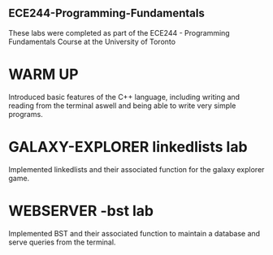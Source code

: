 ## ECE244-Programming-Fundamentals
These labs were completed as part of the ECE244 - Programming Fundamentals Course at the University of Toronto

# WARM UP
Introduced basic features of the C++ language, including writing and reading from the terminal aswell and being able to write very simple programs.

# GALAXY-EXPLORER linkedlists lab
Implemented linkedlists and their associated function for the galaxy explorer game. 

# WEBSERVER -bst lab
Implemented BST and their associated function to maintain a database and serve queries from the terminal.
